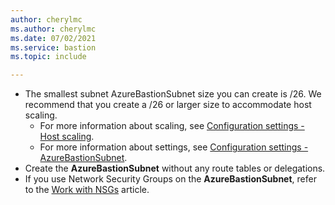 ```yaml
---
author: cherylmc
ms.author: cherylmc
ms.date: 07/02/2021
ms.service: bastion
ms.topic: include

---
```


* The smallest subnet AzureBastionSubnet size you can create is /26. We recommend that you create a /26 or larger size to accommodate host scaling. 
   * For more information about scaling, see [Configuration settings - Host scaling](../articles/bastion/configuration-settings.md#instance).
   * For more information about settings, see [Configuration settings - AzureBastionSubnet](../articles/bastion/configuration-settings.md#instance).
* Create the **AzureBastionSubnet** without any route tables or delegations. 
* If you use Network Security Groups on the **AzureBastionSubnet**, refer to the [Work with NSGs](../articles/bastion/bastion-nsg.md) article.
